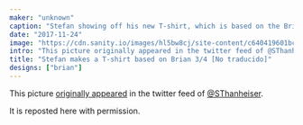 ```yaml
---
maker: "unknown"
caption: "Stefan showing off his new T-shirt, which is based on the Brian Body Block."
date: "2017-11-24"
image: "https://cdn.sanity.io/images/hl5bw8cj/site-content/c640419601bc0933c4a8c1c4106ef8c6abd70c81-2008x2007.jpg"
intro: "This picture originally appeared in the twitter feed of @SThanheiser ."
title: "Stefan makes a T-shirt based on Brian 3/4 [No traducido]"
designs: ["brian"]
---
```



This picture [originally appeared](https://twitter.com/SThanheiser/status/933942463332536320)
in the twitter feed of [@SThanheiser](https://twitter.com/SThanheiser).

It is reposted here with permission.


